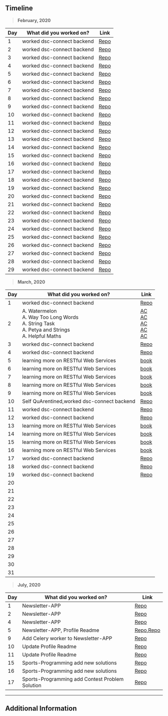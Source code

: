 ## Timeline

> **February, 2020**

|Day|What did you worked on?|Link|
|-------|------|--------|
|1|worked dsc-connect backend |[Repo](https://github.com/ShashankJaitly/dsc-connect)|
|2|worked dsc-connect backend |[Repo](https://github.com/ShashankJaitly/dsc-connect)|
|3|worked dsc-connect backend |[Repo](https://github.com/ShashankJaitly/dsc-connect)|
|4|worked dsc-connect backend |[Repo](https://github.com/ShashankJaitly/dsc-connect)|
|5|worked dsc-connect backend |[Repo](https://github.com/ShashankJaitly/dsc-connect)|
|6|worked dsc-connect backend |[Repo](https://github.com/ShashankJaitly/dsc-connect)|
|7|worked dsc-connect backend |[Repo](https://github.com/ShashankJaitly/dsc-connect)|
|8|worked dsc-connect backend |[Repo](https://github.com/ShashankJaitly/dsc-connect)|
|9|worked dsc-connect backend |[Repo](https://github.com/ShashankJaitly/dsc-connect)|
|10|worked dsc-connect backend |[Repo](https://github.com/ShashankJaitly/dsc-connect)|
|11|worked dsc-connect backend |[Repo](https://github.com/ShashankJaitly/dsc-connect)|
|12|worked dsc-connect backend |[Repo](https://github.com/ShashankJaitly/dsc-connect)|
|13|worked dsc-connect backend |[Repo](https://github.com/ShashankJaitly/dsc-connect)|
|14|worked dsc-connect backend |[Repo](https://github.com/ShashankJaitly/dsc-connect)|
|15|worked dsc-connect backend |[Repo](https://github.com/ShashankJaitly/dsc-connect)|
|16|worked dsc-connect backend |[Repo](https://github.com/ShashankJaitly/dsc-connect)|
|17|worked dsc-connect backend |[Repo](https://github.com/ShashankJaitly/dsc-connect)|
|18|worked dsc-connect backend |[Repo](https://github.com/ShashankJaitly/dsc-connect)|
|19|worked dsc-connect backend |[Repo](https://github.com/ShashankJaitly/dsc-connect)|
|20|worked dsc-connect backend |[Repo](https://github.com/ShashankJaitly/dsc-connect)|
|21|worked dsc-connect backend |[Repo](https://github.com/ShashankJaitly/dsc-connect)|
|22|worked dsc-connect backend |[Repo](https://github.com/ShashankJaitly/dsc-connect)|
|23|worked dsc-connect backend |[Repo](https://github.com/ShashankJaitly/dsc-connect)|
|24|worked dsc-connect backend |[Repo](https://github.com/ShashankJaitly/dsc-connect)|
|25|worked dsc-connect backend |[Repo](https://github.com/ShashankJaitly/dsc-connect)|
|26|worked dsc-connect backend |[Repo](https://github.com/ShashankJaitly/dsc-connect)|
|27|worked dsc-connect backend |[Repo](https://github.com/ShashankJaitly/dsc-connect)|
|28|worked dsc-connect backend |[Repo](https://github.com/ShashankJaitly/dsc-connect)|
|29|worked dsc-connect backend |[Repo](https://github.com/ShashankJaitly/dsc-connect)|

> **March, 2020**

|Day|What did you worked on?|Link|
|-------|------|--------|
|1|worked dsc-connect backend |[Repo](https://github.com/ShashankJaitly/dsc-connect)|
|2|A. Watermelon<br>A. Way Too Long Words<br>A. String Task<br>A. Petya and Strings<br>A. Helpful Maths|[AC](https://codeforces.com/contest/4/submission/72246033)<br>[AC](https://codeforces.com/contest/71/submission/72248533)<br>[AC](https://codeforces.com/contest/118/submission/72250435)<br>[AC](https://codeforces.com/contest/112/submission/72252406)<br>[AC](https://codeforces.com/contest/339/submission/72254898)<br>|
|3|worked dsc-connect backend |[Repo](https://github.com/ShashankJaitly/dsc-connect)|
|4|worked dsc-connect backend |[Repo](https://github.com/ShashankJaitly/dsc-connect)|
|5|learning more on RESTful Web Services|[book](https://drive.google.com/file/d/1Qb593iTfX0yFsNCyHQIEgs8NYVzOdXSk/view?usp=sharing)|
|6|learning more on RESTful Web Services|[book](https://drive.google.com/file/d/1Qb593iTfX0yFsNCyHQIEgs8NYVzOdXSk/view?usp=sharing)|
|7|learning more on RESTful Web Services|[book](https://drive.google.com/file/d/1Qb593iTfX0yFsNCyHQIEgs8NYVzOdXSk/view?usp=sharing)||
|8|learning more on RESTful Web Services|[book](https://drive.google.com/file/d/1Qb593iTfX0yFsNCyHQIEgs8NYVzOdXSk/view?usp=sharing)||
|9|learning more on RESTful Web Services|[book](https://drive.google.com/file/d/1Qb593iTfX0yFsNCyHQIEgs8NYVzOdXSk/view?usp=sharing)|
|10|Self QuArentined,worked dsc-connect backend |[Repo](https://github.com/ShashankJaitly/dsc-connect)|
|11|worked dsc-connect backend |[Repo](https://github.com/ShashankJaitly/dsc-connect)|
|12|worked dsc-connect backend |[Repo](https://github.com/ShashankJaitly/dsc-connect)|
|13|learning more on RESTful Web Services|[book](https://drive.google.com/file/d/1Qb593iTfX0yFsNCyHQIEgs8NYVzOdXSk/view?usp=sharing)|
|14|learning more on RESTful Web Services|[book](https://drive.google.com/file/d/1Qb593iTfX0yFsNCyHQIEgs8NYVzOdXSk/view?usp=sharing)|
|15|learning more on RESTful Web Services|[book](https://drive.google.com/file/d/1Qb593iTfX0yFsNCyHQIEgs8NYVzOdXSk/view?usp=sharing)|
|16|learning more on RESTful Web Services|[book](https://drive.google.com/file/d/1Qb593iTfX0yFsNCyHQIEgs8NYVzOdXSk/view?usp=sharing)|
|17|worked dsc-connect backend |[Repo](https://github.com/ShashankJaitly/dsc-connect)|
|18|worked dsc-connect backend |[Repo](https://github.com/ShashankJaitly/dsc-connect)|
|19|worked dsc-connect backend |[Repo](https://github.com/ShashankJaitly/dsc-connect)|
|20|||
|21|||
|22|||
|23|||
|24|||
|25|||
|26|||
|27|||
|28|||
|29|||
|30|||
|31|||

> **July, 2020**

|Day|What did you worked on?|Link|
|-------|------|--------|
|1|Newsletter-APP|[Repo](https://github.com/ShashankJaitly/Newsletter-App)|
|2|Newsletter-APP|[Repo](https://github.com/ShashankJaitly/Newsletter-App)|
|4|Newsletter-APP|[Repo](https://github.com/ShashankJaitly/Newsletter-App)|
|5|Newsletter-APP, Profile Readme|[Repo](https://github.com/ShashankJaitly/Newsletter-App),[Repo](https://github.com/ShashankJaitly/ShashankJaitly)|
|9|Add Celery worker to Newsletter-APP|[Repo](https://github.com/ShashankJaitly/Newsletter-App)|
|10|Update Profile Readme|[Repo](https://github.com/ShashankJaitly/ShashankJaitly)|
|11|Update Profile Readme|[Repo](https://github.com/ShashankJaitly/ShashankJaitly)|
|15|Sports-Programming add new solutions|[Repo](https://github.com/ShashankJaitly/sports-programming-codeforces)|
|16|Sports-Programming add new solutions|[Repo](https://github.com/ShashankJaitly/sports-programming-codeforces)|
|17|Sports-Programming add Contest Problem Solution|[Repo](https://github.com/ShashankJaitly/sports-programming-codeforces)|

---

## Additional Information
